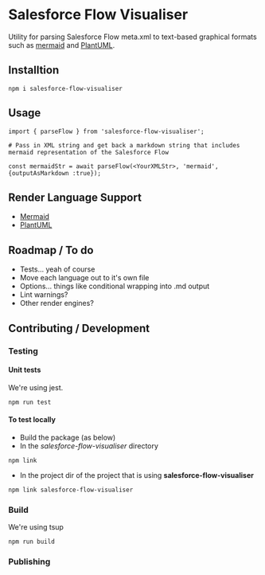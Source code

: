 # Salesforce Flow Visualiser

Utility for parsing Salesforce Flow meta.xml to text-based graphical formats such as [mermaid](https://Mermaid.js.org/) and [PlantUML](https://plantuml.com/).

## Installtion

```
npm i salesforce-flow-visualiser
```

## Usage

```
import { parseFlow } from 'salesforce-flow-visualiser';

# Pass in XML string and get back a markdown string that includes mermaid representation of the Salesforce Flow

const mermaidStr = await parseFlow(<YourXMLStr>, 'mermaid', {outputAsMarkdown :true});
```

## Render Language Support
* [Mermaid](https://mermaid.js.org/) 
* [PlantUML](https://plantuml.com/)


## Roadmap / To do
* Tests... yeah of course
* Move each language out to it's own file
* Options... things like conditional wrapping into .md output
* Lint warnings?
* Other render engines?

## Contributing / Development

### Testing

#### Unit tests
We're using jest.
```
npm run test
```

#### To test locally
* Build the package (as below)
* In the *salesforce-flow-visualiser* directory
```
npm link
```
* In the project dir of the project that is using **salesforce-flow-visualiser**
```
npm link salesforce-flow-visualiser
```

### Build
We're using tsup
```
npm run build
```

### Publishing
```
```